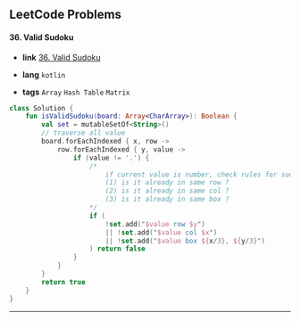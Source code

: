 ## LeetCode Problems



#### 36. Valid Sudoku

- **link**  [36. Valid Sudoku](https://leetcode.com/problems/valid-sudoku/)

- **lang**  `kotlin` 
- **tags**  `Array` `Hash Table` `Matrix` 

```kotlin
class Solution {
    fun isValidSudoku(board: Array<CharArray>): Boolean {
        val set = mutableSetOf<String>()
        // traverse all value
        board.forEachIndexed { x, row ->
            row.forEachIndexed { y, value ->
                if (value != '.') {
                    /*
                        if current value is number, check rules for sudoku
                        (1) is it already in same row ?
                        (2) is it already in same col ?
                        (3) is it already in same box ?
                    */
                    if (
                        !set.add("$value row $y")
                        || !set.add("$value col $x")
                        || !set.add("$value box ${x/3}, ${y/3}")
                    ) return false
                }
            }
        }
        return true
    }
}
```

---


